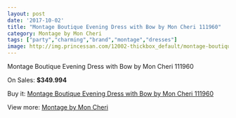 ```yaml
---
layout: post
date: '2017-10-02'
title: "Montage Boutique Evening Dress with Bow by Mon Cheri 111960"
category: Montage by Mon Cheri
tags: ["party","charming","brand","montage","dresses"]
image: http://img.princessan.com/12002-thickbox_default/montage-boutique-evening-dress-with-bow-by-mon-cheri-111960.jpg
---
```

Montage Boutique Evening Dress with Bow by Mon Cheri 111960

On Sales: **$349.994**
<a href="https://www.princessan.com/en/montage-by-mon-cheri/5621-montage-boutique-evening-dress-with-bow-by-mon-cheri-111960.html"><amp-img layout="responsive" width="600" height="600" src="//img.princessan.com/12002-thickbox_default/montage-boutique-evening-dress-with-bow-by-mon-cheri-111960.jpg" alt="Montage Boutique Evening Dress with Bow by Mon Cheri 111960 0" /></a>
<a href="https://www.princessan.com/en/montage-by-mon-cheri/5621-montage-boutique-evening-dress-with-bow-by-mon-cheri-111960.html"><amp-img layout="responsive" width="600" height="600" src="//img.princessan.com/12003-thickbox_default/montage-boutique-evening-dress-with-bow-by-mon-cheri-111960.jpg" alt="Montage Boutique Evening Dress with Bow by Mon Cheri 111960 1" /></a>

Buy it: [Montage Boutique Evening Dress with Bow by Mon Cheri 111960](https://www.princessan.com/en/montage-by-mon-cheri/5621-montage-boutique-evening-dress-with-bow-by-mon-cheri-111960.html "Montage Boutique Evening Dress with Bow by Mon Cheri 111960")

View more: [Montage by Mon Cheri](https://www.princessan.com/en/45-montage-by-mon-cheri "Montage by Mon Cheri")